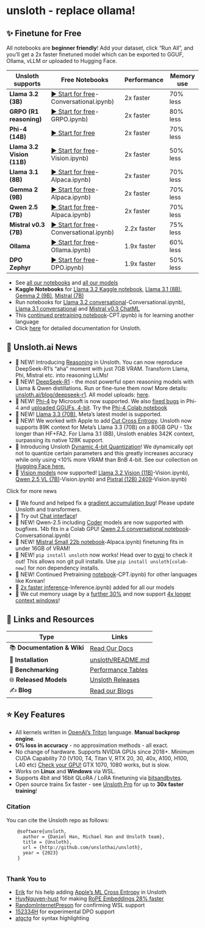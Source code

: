 # unsloth - replace ollama!

## ✨ Finetune for Free

All notebooks are **beginner friendly**! Add your dataset, click “Run All”, and you’ll get a 2x faster finetuned model which can be exported to GGUF, Ollama, vLLM or uploaded to Hugging Face.

Unsloth supports | Free Notebooks | Performance | Memory use  
---|---|---|---  
**Llama 3.2 (3B)** | [▶️ Start for free](https://colab.research.google.com/github/unslothai/notebooks/blob/main/nb/Llama3.2_\(1B_and_3B)-Conversational.ipynb) | 2x faster | 70% less  
**GRPO (R1 reasoning)** | [▶️ Start for free](https://colab.research.google.com/github/unslothai/notebooks/blob/main/nb/Llama3.1_\(8B)-GRPO.ipynb) | 2x faster | 80% less  
**Phi-4 (14B)** | [▶️ Start for free](https://colab.research.google.com/github/unslothai/notebooks/blob/main/nb/Phi_4-Conversational.ipynb) | 2x faster | 70% less  
**Llama 3.2 Vision (11B)** | [▶️ Start for free](https://colab.research.google.com/github/unslothai/notebooks/blob/main/nb/Llama3.2_\(11B)-Vision.ipynb) | 2x faster | 50% less  
**Llama 3.1 (8B)** | [▶️ Start for free](https://colab.research.google.com/github/unslothai/notebooks/blob/main/nb/Llama3.1_\(8B)-Alpaca.ipynb) | 2x faster | 70% less  
**Gemma 2 (9B)** | [▶️ Start for free](https://colab.research.google.com/github/unslothai/notebooks/blob/main/nb/Gemma2_\(9B)-Alpaca.ipynb) | 2x faster | 70% less  
**Qwen 2.5 (7B)** | [▶️ Start for free](https://colab.research.google.com/github/unslothai/notebooks/blob/main/nb/Qwen2.5_\(7B)-Alpaca.ipynb) | 2x faster | 70% less  
**Mistral v0.3 (7B)** | [▶️ Start for free](https://colab.research.google.com/github/unslothai/notebooks/blob/main/nb/Mistral_v0.3_\(7B)-Conversational.ipynb) | 2.2x faster | 75% less  
**Ollama** | [▶️ Start for free](https://colab.research.google.com/github/unslothai/notebooks/blob/main/nb/Llama3_\(8B)-Ollama.ipynb) | 1.9x faster | 60% less  
**DPO Zephyr** | [▶️ Start for free](https://colab.research.google.com/github/unslothai/notebooks/blob/main/nb/Zephyr_\(7B)-DPO.ipynb) | 1.9x faster | 50% less  
  
  * See [all our notebooks](https://docs.unsloth.ai/get-started/unsloth-notebooks) and [all our models](https://docs.unsloth.ai/get-started/all-our-models)
  * **Kaggle Notebooks** for [Llama 3.2 Kaggle notebook](https://www.kaggle.com/danielhanchen/kaggle-llama-3-2-1b-3b-unsloth-notebook), [Llama 3.1 (8B)](https://www.kaggle.com/danielhanchen/kaggle-llama-3-1-8b-unsloth-notebook), [Gemma 2 (9B)](https://www.kaggle.com/code/danielhanchen/kaggle-gemma-7b-unsloth-notebook/), [Mistral (7B)](https://www.kaggle.com/code/danielhanchen/kaggle-mistral-7b-unsloth-notebook)
  * Run notebooks for [Llama 3.2 conversational](https://colab.research.google.com/github/unslothai/notebooks/blob/main/nb/Llama3.2_\(1B_and_3B)-Conversational.ipynb), [Llama 3.1 conversational](https://colab.research.google.com/drive/15OyFkGoCImV9dSsewU1wa2JuKB4-mDE_?usp=sharing) and [Mistral v0.3 ChatML](https://colab.research.google.com/drive/15F1xyn8497_dUbxZP4zWmPZ3PJx1Oymv?usp=sharing)
  * This [continued pretraining notebook](https://colab.research.google.com/github/unslothai/notebooks/blob/main/nb/Mistral_v0.3_\(7B)-CPT.ipynb) is for learning another language
  * Click [here](https://docs.unsloth.ai/) for detailed documentation for Unsloth.



## 🦥 Unsloth.ai News

  * 📣 NEW! Introducing [Reasoning](https://unsloth.ai/blog/r1-reasoning) in Unsloth. You can now reproduce DeepSeek-R1’s “aha” moment with just 7GB VRAM. Transform Llama, Phi, Mistral etc. into reasoning LLMs!
  * 📣 NEW! [DeepSeek-R1](https://unsloth.ai/blog/deepseek-r1) \- the most powerful open reasoning models with Llama & Qwen distillations. Run or fine-tune them now! More details: [unsloth.ai/blog/deepseek-r1](https://unsloth.ai/blog/deepseek-r1). All model uploads: [here](https://huggingface.co/collections/unsloth/deepseek-r1-all-versions-678e1c48f5d2fce87892ace5).
  * 📣 NEW! [Phi-4](https://unsloth.ai/blog/phi4) by Microsoft is now supported. We also [fixed bugs](https://unsloth.ai/blog/phi4) in Phi-4 and [uploaded GGUFs, 4-bit](https://huggingface.co/collections/unsloth/phi-4-all-versions-677eecf93784e61afe762afa). Try the [Phi-4 Colab notebook](https://colab.research.google.com/github/unslothai/notebooks/blob/main/nb/Phi_4-Conversational.ipynb)
  * 📣 NEW! [Llama 3.3 (70B)](https://huggingface.co/collections/unsloth/llama-33-all-versions-67535d7d994794b9d7cf5e9f), Meta’s latest model is supported.
  * 📣 NEW! We worked with Apple to add [Cut Cross Entropy](https://arxiv.org/abs/2411.09009). Unsloth now supports 89K context for Meta’s Llama 3.3 (70B) on a 80GB GPU - 13x longer than HF+FA2. For Llama 3.1 (8B), Unsloth enables 342K context, surpassing its native 128K support.
  * 📣 Introducing Unsloth [Dynamic 4-bit Quantization](https://unsloth.ai/blog/dynamic-4bit)! We dynamically opt not to quantize certain parameters and this greatly increases accuracy while only using <10% more VRAM than BnB 4-bit. See our collection on [Hugging Face here.](https://huggingface.co/collections/unsloth/unsloth-4-bit-dynamic-quants-67503bb873f89e15276c44e7)
  * 📣 [Vision models](https://unsloth.ai/blog/vision) now supported! [Llama 3.2 Vision (11B)](https://colab.research.google.com/github/unslothai/notebooks/blob/main/nb/Llama3.2_\(11B)-Vision.ipynb), [Qwen 2.5 VL (7B)](https://colab.research.google.com/github/unslothai/notebooks/blob/main/nb/Qwen2_VL_\(7B)-Vision.ipynb) and [Pixtral (12B) 2409](https://colab.research.google.com/github/unslothai/notebooks/blob/main/nb/Pixtral_\(12B)-Vision.ipynb)



Click for more news

  * 📣 We found and helped fix a [gradient accumulation bug](https://unsloth.ai/blog/gradient)! Please update Unsloth and transformers.
  * 📣 Try out [Chat interface](https://colab.research.google.com/github/unslothai/notebooks/blob/main/nb/Unsloth_Studio.ipynb)!
  * 📣 NEW! Qwen-2.5 including [Coder](https://unsloth.ai/blog/qwen-coder) models are now supported with bugfixes. 14b fits in a Colab GPU! [Qwen 2.5 conversational notebook](https://colab.research.google.com/github/unslothai/notebooks/blob/main/nb/Qwen2.5_Coder_\(14B)-Conversational.ipynb)
  * 📣 NEW! [Mistral Small 22b notebook](https://colab.research.google.com/github/unslothai/notebooks/blob/main/nb/Mistral_Small_\(22B)-Alpaca.ipynb) finetuning fits in under 16GB of VRAM!
  * 📣 NEW! `pip install unsloth` now works! Head over to [pypi](https://pypi.org/project/unsloth/) to check it out! This allows non git pull installs. Use `pip install unsloth[colab-new]` for non dependency installs.
  * 📣 NEW! Continued Pretraining [notebook](https://colab.research.google.com/github/unslothai/notebooks/blob/main/nb/Mistral_v0.3_\(7B)-CPT.ipynb) for other languages like Korean!
  * 📣 [2x faster inference](https://colab.research.google.com/github/unslothai/notebooks/blob/main/nb/Llama3.1_\(8B)-Inference.ipynb) added for all our models
  * 📣 We cut memory usage by a [further 30%](https://unsloth.ai/blog/long-context) and now support [4x longer context windows](https://unsloth.ai/blog/long-context)!



## 🔗 Links and Resources

Type | Links  
---|---  
📚 **Documentation & Wiki** | [Read Our Docs](https://docs.unsloth.ai/)  
💾 **Installation** | [unsloth/README.md](https://github.com/unslothai/unsloth/tree/main#-installation-instructions)  
🥇 **Benchmarking** | [Performance Tables](https://github.com/unslothai/unsloth/tree/main#-performance-benchmarking)  
🌐 **Released Models** | [Unsloth Releases](https://docs.unsloth.ai/get-started/all-our-models)  
✍️ **Blog** | [Read our Blogs](https://unsloth.ai/blog)  
  
## ⭐ Key Features

  * All kernels written in [OpenAI’s Triton](https://openai.com/index/triton/) language. **Manual backprop engine**.
  * **0% loss in accuracy** \- no approximation methods - all exact.
  * No change of hardware. Supports NVIDIA GPUs since 2018+. Minimum CUDA Capability 7.0 (V100, T4, Titan V, RTX 20, 30, 40x, A100, H100, L40 etc) [Check your GPU!](https://developer.nvidia.com/cuda-gpus) GTX 1070, 1080 works, but is slow.
  * Works on **Linux** and **Windows** via WSL.
  * Supports 4bit and 16bit QLoRA / LoRA finetuning via [bitsandbytes](https://github.com/TimDettmers/bitsandbytes).
  * Open source trains 5x faster - see [Unsloth Pro](https://unsloth.ai/) for up to **30x faster training**!



### Citation

You can cite the Unsloth repo as follows:
``` 
    @software{unsloth,
      author = {Daniel Han, Michael Han and Unsloth team},
      title = {Unsloth},
      url = {http://github.com/unslothai/unsloth},
      year = {2023}
    }
    
```

### Thank You to

  * [Erik](https://github.com/erikwijmans) for his help adding [Apple’s ML Cross Entropy](https://github.com/apple/ml-cross-entropy) in Unsloth
  * [HuyNguyen-hust](https://github.com/HuyNguyen-hust) for making [RoPE Embeddings 28% faster](https://github.com/unslothai/unsloth/pull/238)
  * [RandomInternetPreson](https://github.com/RandomInternetPreson) for confirming WSL support
  * [152334H](https://github.com/152334H) for experimental DPO support
  * [atgctg](https://github.com/atgctg) for syntax highlighting


